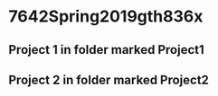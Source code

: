 # 7642Spring2019gth836x

## Project 1 in folder marked Project1
## Project 2 in folder marked Project2
